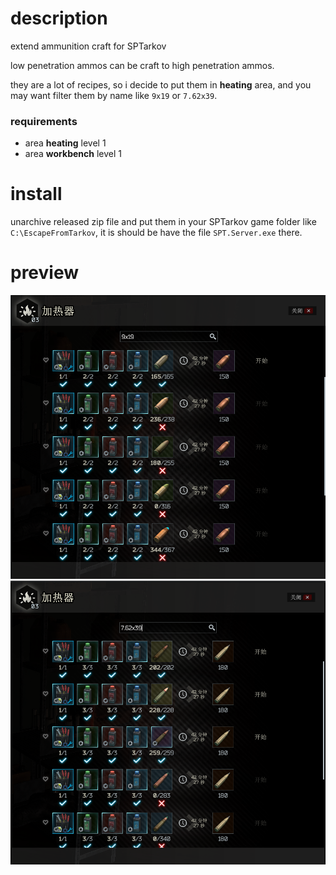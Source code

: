 # description
extend ammunition craft for SPTarkov

low penetration ammos can be craft to high penetration ammos.

they are a lot of recipes, so i decide to put them in **heating** area, and you may want filter them by name like `9x19` or `7.62x39`.

### requirements
- area **heating** level 1
- area **workbench** level 1

# install
unarchive released zip file and put them in your SPTarkov game folder like `C:\EscapeFromTarkov`, it is should be have the file `SPT.Server.exe` there.

# preview
![9x19](./assets/9x19.png)
![762x39](./assets/762x39.png)
